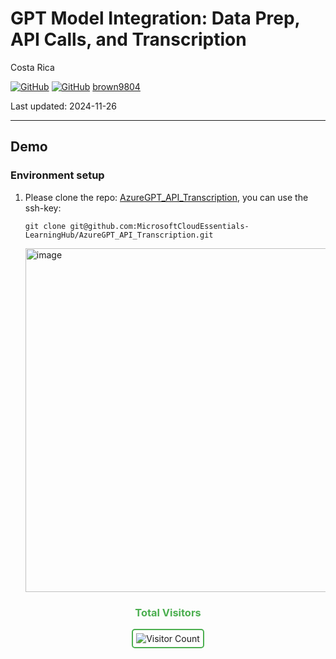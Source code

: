 # GPT Model Integration: Data Prep, API Calls, and Transcription

Costa Rica

[![GitHub](https://badgen.net/badge/icon/github?icon=github&label)](https://github.com)
[![GitHub](https://img.shields.io/badge/--181717?logo=github&logoColor=ffffff)](https://github.com/)
[brown9804](https://github.com/brown9804)

Last updated: 2024-11-26

----------

## Demo 

### Environment setup 

1. Please clone the repo: [AzureGPT_API_Transcription](https://github.com/MicrosoftCloudEssentials-LearningHub/AzureGPT_API_Transcription), you can use the ssh-key:

    ```
    git clone git@github.com:MicrosoftCloudEssentials-LearningHub/AzureGPT_API_Transcription.git
    ```
    
    <img width="550" alt="image" src="https://github.com/user-attachments/assets/aed55067-a03e-4530-80a8-ae3a7f7dff5d" />




<div align="center">
  <h3 style="color: #4CAF50;">Total Visitors</h3>
  <img src="https://profile-counter.glitch.me/brown9804/count.svg" alt="Visitor Count" style="border: 2px solid #4CAF50; border-radius: 5px; padding: 5px;"/>
</div>
